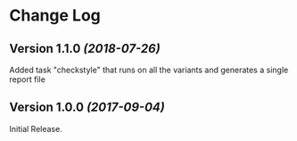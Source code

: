Change Log
==========

Version 1.1.0 *(2018-07-26)*
----------------------------
Added task "checkstyle" that runs on all the variants and generates a single report file 

Version 1.0.0 *(2017-09-04)*
----------------------------

Initial Release.
